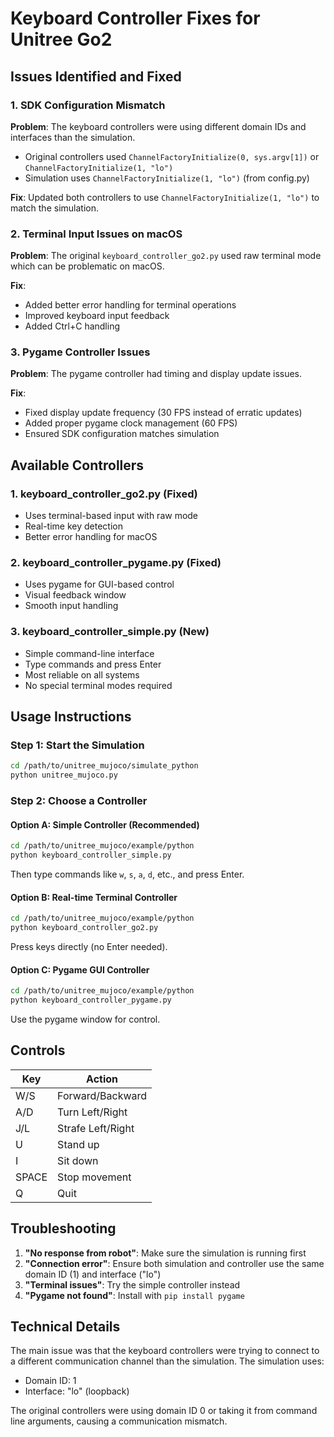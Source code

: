 # Keyboard Controller Fixes for Unitree Go2

## Issues Identified and Fixed

### 1. SDK Configuration Mismatch
**Problem**: The keyboard controllers were using different domain IDs and interfaces than the simulation.
- Original controllers used `ChannelFactoryInitialize(0, sys.argv[1])` or `ChannelFactoryInitialize(1, "lo")`
- Simulation uses `ChannelFactoryInitialize(1, "lo")` (from config.py)

**Fix**: Updated both controllers to use `ChannelFactoryInitialize(1, "lo")` to match the simulation.

### 2. Terminal Input Issues on macOS
**Problem**: The original `keyboard_controller_go2.py` used raw terminal mode which can be problematic on macOS.

**Fix**: 
- Added better error handling for terminal operations
- Improved keyboard input feedback
- Added Ctrl+C handling

### 3. Pygame Controller Issues
**Problem**: The pygame controller had timing and display update issues.

**Fix**:
- Fixed display update frequency (30 FPS instead of erratic updates)
- Added proper pygame clock management (60 FPS)
- Ensured SDK configuration matches simulation

## Available Controllers

### 1. keyboard_controller_go2.py (Fixed)
- Uses terminal-based input with raw mode
- Real-time key detection
- Better error handling for macOS

### 2. keyboard_controller_pygame.py (Fixed)
- Uses pygame for GUI-based control
- Visual feedback window
- Smooth input handling

### 3. keyboard_controller_simple.py (New)
- Simple command-line interface
- Type commands and press Enter
- Most reliable on all systems
- No special terminal modes required

## Usage Instructions

### Step 1: Start the Simulation
```bash
cd /path/to/unitree_mujoco/simulate_python
python unitree_mujoco.py
```

### Step 2: Choose a Controller

#### Option A: Simple Controller (Recommended)
```bash
cd /path/to/unitree_mujoco/example/python
python keyboard_controller_simple.py
```
Then type commands like `w`, `s`, `a`, `d`, etc., and press Enter.

#### Option B: Real-time Terminal Controller
```bash
cd /path/to/unitree_mujoco/example/python
python keyboard_controller_go2.py
```
Press keys directly (no Enter needed).

#### Option C: Pygame GUI Controller
```bash
cd /path/to/unitree_mujoco/example/python
python keyboard_controller_pygame.py
```
Use the pygame window for control.

## Controls

| Key | Action |
|-----|--------|
| W/S | Forward/Backward |
| A/D | Turn Left/Right |
| J/L | Strafe Left/Right |
| U | Stand up |
| I | Sit down |
| SPACE | Stop movement |
| Q | Quit |

## Troubleshooting

1. **"No response from robot"**: Make sure the simulation is running first
2. **"Connection error"**: Ensure both simulation and controller use the same domain ID (1) and interface ("lo")
3. **"Terminal issues"**: Try the simple controller instead
4. **"Pygame not found"**: Install with `pip install pygame`

## Technical Details

The main issue was that the keyboard controllers were trying to connect to a different communication channel than the simulation. The simulation uses:
- Domain ID: 1
- Interface: "lo" (loopback)

The original controllers were using domain ID 0 or taking it from command line arguments, causing a communication mismatch.